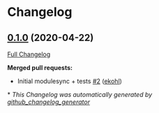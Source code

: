 # Changelog

## [0.1.0](https://github.com/theforeman/puppet-motd/tree/0.1.0) (2020-04-22)

[Full Changelog](https://github.com/theforeman/puppet-motd/compare/6f785dc5e2f2a97bdf3d29f27d7060d42a152bb3...0.1.0)

**Merged pull requests:**

- Initial modulesync + tests [\#2](https://github.com/theforeman/puppet-motd/pull/2) ([ekohl](https://github.com/ekohl))



\* *This Changelog was automatically generated by [github_changelog_generator](https://github.com/github-changelog-generator/github-changelog-generator)*
